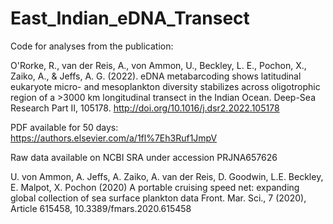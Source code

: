 # East_Indian_eDNA_Transect

Code for analyses from the publication:

O'Rorke, R., van der Reis, A., von Ammon, U., Beckley, L. E., Pochon, X., Zaiko, A., & Jeffs, A. G. (2022). eDNA metabarcoding shows latitudinal eukaryote micro- and mesoplankton diversity stabilizes across oligotrophic region of a >3000 km longitudinal transect in the Indian Ocean. Deep-Sea Research Part II, 105178. http://doi.org/10.1016/j.dsr2.2022.105178

PDF available for 50 days: https://authors.elsevier.com/a/1fl%7Eh3Ruf1JmpV

Raw data available on NCBI SRA under accession PRJNA657626 

U. von Ammon, A. Jeffs, A. Zaiko, A. van der Reis, D. Goodwin, L.E. Beckley, E. Malpot, X. Pochon (2020) A portable cruising speed net: expanding global collection of sea surface plankton data Front. Mar. Sci., 7 (2020), Article 615458, 10.3389/fmars.2020.615458
